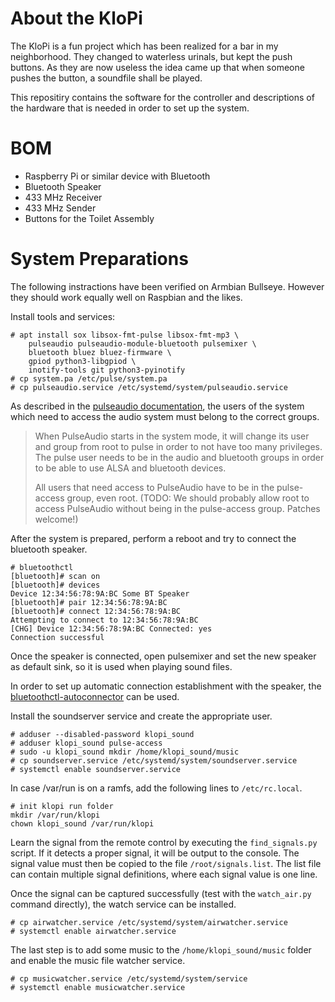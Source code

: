 # About the KloPi

The KloPi is a fun project which has been realized for a bar in my neighborhood.
They changed to waterless urinals, but kept the push buttons.
As they are now useless the idea came up that when someone pushes the button, a soundfile shall be played.

This repositiry contains the software for the controller and descriptions of the hardware that is needed in order to set up the system.

# BOM

* Raspberry Pi or similar device with Bluetooth
* Bluetooth Speaker
* 433 MHz Receiver
* 433 MHz Sender
* Buttons for the Toilet Assembly


# System Preparations

The following instractions have been verified on Armbian Bullseye. However they should work equally well on Raspbian and the likes.

Install tools and services:
```
# apt install sox libsox-fmt-pulse libsox-fmt-mp3 \
    pulseaudio pulseaudio-module-bluetooth pulsemixer \
    bluetooth bluez bluez-firmware \
    gpiod python3-libgpiod \
    inotify-tools git python3-pyinotify
# cp system.pa /etc/pulse/system.pa
# cp pulseaudio.service /etc/systemd/system/pulseaudio.service
```

As described in the [pulseaudio documentation](https://www.freedesktop.org/wiki/Software/PulseAudio/Documentation/User/SystemWide/), the users of the system which need to access the audio system must belong to the correct groups.
> When PulseAudio starts in the system mode, it will change its user and group from root to pulse in order to not have too many privileges.
> The pulse user needs to be in the audio and bluetooth groups in order to be able to use ALSA and bluetooth devices.
>
> All users that need access to PulseAudio have to be in the pulse-access group, even root.
> (TODO: We should probably allow root to access PulseAudio without being in the pulse-access group. Patches welcome!)

After the system is prepared, perform a reboot and try to connect the bluetooth speaker.
```
# bluetoothctl
[bluetooth]# scan on
[bluetooth]# devices
Device 12:34:56:78:9A:BC Some BT Speaker
[bluetooth]# pair 12:34:56:78:9A:BC
[bluetooth]# connect 12:34:56:78:9A:BC
Attempting to connect to 12:34:56:78:9A:BC
[CHG] Device 12:34:56:78:9A:BC Connected: yes
Connection successful
```

Once the speaker is connected, open pulsemixer and set the new speaker as default sink, so it is used when playing sound files.

In order to set up automatic connection establishment with the speaker, the [bluetoothctl-autoconnector](https://github.com/noraworld/bluetoothctl-autoconnector) can be used.

Install the soundserver service and create the appropriate user.
```
# adduser --disabled-password klopi_sound
# adduser klopi_sound pulse-access
# sudo -u klopi_sound mkdir /home/klopi_sound/music
# cp soundserver.service /etc/systemd/system/soundserver.service
# systemctl enable soundserver.service
```

In case /var/run is on a ramfs, add the following lines to `/etc/rc.local`.
```
# init klopi run folder
mkdir /var/run/klopi
chown klopi_sound /var/run/klopi
```

Learn the signal from the remote control by executing the `find_signals.py` script.
If it detects a proper signal, it will be output to the console.
The signal value must then be copied to the file `/root/signals.list`.
The list file can contain multiple signal definitions, where each signal value is one line.

Once the signal can be captured successfully (test with the `watch_air.py` command directly), the watch service can be installed.
```
# cp airwatcher.service /etc/systemd/system/airwatcher.service
# systemctl enable airwatcher.service
```

The last step is to add some music to the `/home/klopi_sound/music` folder and enable the music file watcher service.
```
# cp musicwatcher.service /etc/systemd/system/service
# systemctl enable musicwatcher.service
```

